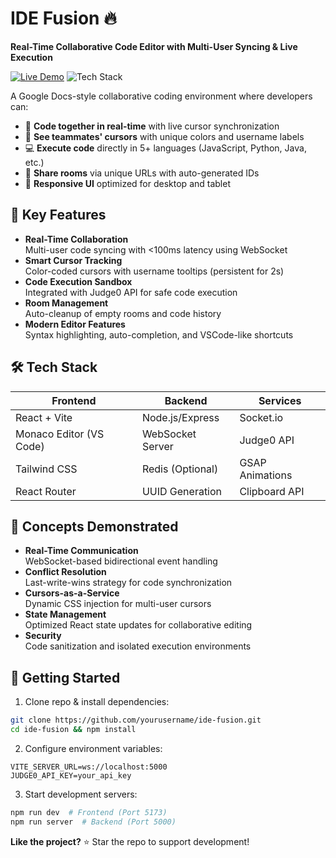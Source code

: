 # IDE Fusion 🔥

**Real-Time Collaborative Code Editor with Multi-User Syncing & Live Execution**

[![Live Demo](https://img.shields.io/badge/demo-live-brightgreen)](https://ide-fusion.vercel.app)
![Tech Stack](https://img.shields.io/badge/stack-MERN-61DAFB?logo=react&logoColor=white)

A Google Docs-style collaborative coding environment where developers can:
- 👥 **Code together in real-time** with live cursor synchronization
- 🎨 **See teammates' cursors** with unique colors and username labels
- 💻 **Execute code** directly in 5+ languages (JavaScript, Python, Java, etc.)
- 🔗 **Share rooms** via unique URLs with auto-generated IDs
- 📱 **Responsive UI** optimized for desktop and tablet

## 🌟 Key Features
- **Real-Time Collaboration**  
  Multi-user code syncing with <100ms latency using WebSocket
- **Smart Cursor Tracking**  
  Color-coded cursors with username tooltips (persistent for 2s)
- **Code Execution Sandbox**  
  Integrated with Judge0 API for safe code execution
- **Room Management**  
  Auto-cleanup of empty rooms and code history
- **Modern Editor Features**  
  Syntax highlighting, auto-completion, and VSCode-like shortcuts

## 🛠 Tech Stack
| Frontend               | Backend              | Services          |
|------------------------|----------------------|-------------------|
| React + Vite           | Node.js/Express      | Socket.io         |
| Monaco Editor (VS Code)| WebSocket Server     | Judge0 API        |
| Tailwind CSS           | Redis (Optional)     | GSAP Animations   |
| React Router           | UUID Generation      | Clipboard API     |

## 🧠 Concepts Demonstrated
- **Real-Time Communication**  
  WebSocket-based bidirectional event handling
- **Conflict Resolution**  
  Last-write-wins strategy for code synchronization
- **Cursors-as-a-Service**  
  Dynamic CSS injection for multi-user cursors
- **State Management**  
  Optimized React state updates for collaborative editing
- **Security**  
  Code sanitization and isolated execution environments

## 🚀 Getting Started
1. Clone repo & install dependencies:
```bash
git clone https://github.com/yourusername/ide-fusion.git
cd ide-fusion && npm install
```
2. Configure environment variables:
```env
VITE_SERVER_URL=ws://localhost:5000
JUDGE0_API_KEY=your_api_key
```
3. Start development servers:
```bash
npm run dev  # Frontend (Port 5173)
npm run server  # Backend (Port 5000)
```

**Like the project?** ⭐ Star the repo to support development!
```
